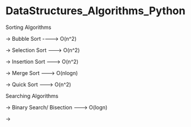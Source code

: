 # DataStructures_Algorithms_Python


Sorting Algorithms 

-> Bubble Sort ----> O(n^2)

-> Selection Sort ---> O(n^2)

-> Insertion Sort ---> O(n^2)

-> Merge Sort ---> O(nlogn)

-> Quick Sort ---> O(n^2)


Searching Algorithms

-> Binary Search/ Bisection ---> O(logn)

-> 